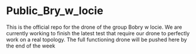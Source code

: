 # Public_Bry_w_locie
This is the official repo for the drone of the group Bobry w locie. We are currently working to finish the latest test that require our drone to perfectly work on a real topology. The full functioning drone will be pushed here by the end of the week
